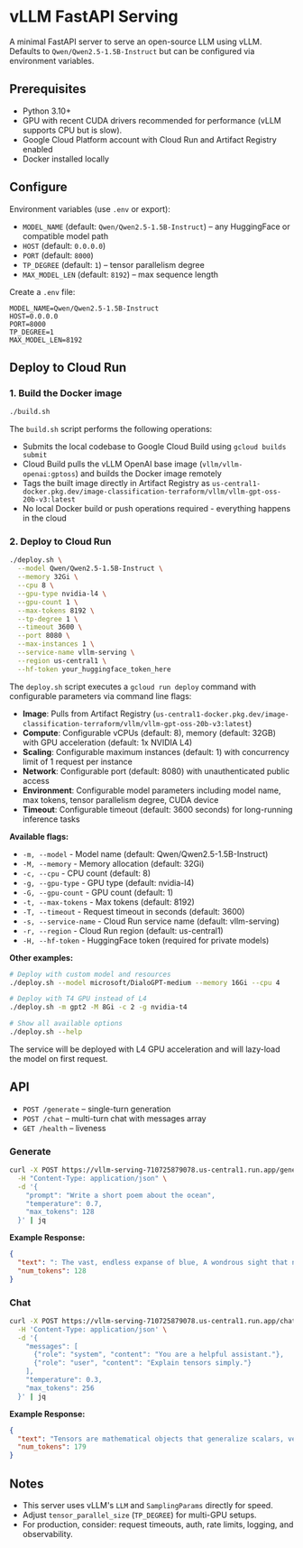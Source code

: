 # vLLM FastAPI Serving

A minimal FastAPI server to serve an open-source LLM using vLLM. Defaults to `Qwen/Qwen2.5-1.5B-Instruct` but can be configured via environment variables.

## Prerequisites
- Python 3.10+
- GPU with recent CUDA drivers recommended for performance (vLLM supports CPU but is slow).
- Google Cloud Platform account with Cloud Run and Artifact Registry enabled
- Docker installed locally

## Configure
Environment variables (use `.env` or export):
- `MODEL_NAME` (default: `Qwen/Qwen2.5-1.5B-Instruct`) – any HuggingFace or compatible model path
- `HOST` (default: `0.0.0.0`)
- `PORT` (default: `8000`)
- `TP_DEGREE` (default: `1`) – tensor parallelism degree
- `MAX_MODEL_LEN` (default: `8192`) – max sequence length

Create a `.env` file:
```env
MODEL_NAME=Qwen/Qwen2.5-1.5B-Instruct
HOST=0.0.0.0
PORT=8000
TP_DEGREE=1
MAX_MODEL_LEN=8192
```

## Deploy to Cloud Run

### 1. Build the Docker image
```bash
./build.sh
```

The `build.sh` script performs the following operations:
- Submits the local codebase to Google Cloud Build using `gcloud builds submit`
- Cloud Build pulls the vLLM OpenAI base image (`vllm/vllm-openai:gptoss`) and builds the Docker image remotely
- Tags the built image directly in Artifact Registry as `us-central1-docker.pkg.dev/image-classification-terraform/vllm/vllm-gpt-oss-20b-v3:latest`
- No local Docker build or push operations required - everything happens in the cloud

### 2. Deploy to Cloud Run
```bash
./deploy.sh \
  --model Qwen/Qwen2.5-1.5B-Instruct \
  --memory 32Gi \
  --cpu 8 \
  --gpu-type nvidia-l4 \
  --gpu-count 1 \
  --max-tokens 8192 \
  --tp-degree 1 \
  --timeout 3600 \
  --port 8080 \
  --max-instances 1 \
  --service-name vllm-serving \
  --region us-central1 \
  --hf-token your_huggingface_token_here
```

The `deploy.sh` script executes a `gcloud run deploy` command with configurable parameters via command line flags:
- **Image**: Pulls from Artifact Registry (`us-central1-docker.pkg.dev/image-classification-terraform/vllm/vllm-gpt-oss-20b-v3:latest`)
- **Compute**: Configurable vCPUs (default: 8), memory (default: 32GB) with GPU acceleration (default: 1x NVIDIA L4)
- **Scaling**: Configurable maximum instances (default: 1) with concurrency limit of 1 request per instance
- **Network**: Configurable port (default: 8080) with unauthenticated public access
- **Environment**: Configurable model parameters including model name, max tokens, tensor parallelism degree, CUDA device
- **Timeout**: Configurable timeout (default: 3600 seconds) for long-running inference tasks

**Available flags:**
- `-m, --model` - Model name (default: Qwen/Qwen2.5-1.5B-Instruct)
- `-M, --memory` - Memory allocation (default: 32Gi)
- `-c, --cpu` - CPU count (default: 8)
- `-g, --gpu-type` - GPU type (default: nvidia-l4)
- `-G, --gpu-count` - GPU count (default: 1)
- `-t, --max-tokens` - Max tokens (default: 8192)
- `-T, --timeout` - Request timeout in seconds (default: 3600)
- `-s, --service-name` - Cloud Run service name (default: vllm-serving)
- `-r, --region` - Cloud Run region (default: us-central1)
- `-H, --hf-token` - HuggingFace token (required for private models)

**Other examples:**
```bash
# Deploy with custom model and resources
./deploy.sh --model microsoft/DialoGPT-medium --memory 16Gi --cpu 4

# Deploy with T4 GPU instead of L4
./deploy.sh -m gpt2 -M 8Gi -c 2 -g nvidia-t4

# Show all available options
./deploy.sh --help
```

The service will be deployed with L4 GPU acceleration and will lazy-load the model on first request.

## API
- `POST /generate` – single-turn generation
- `POST /chat` – multi-turn chat with messages array
- `GET /health` – liveness

### Generate
```bash
curl -X POST https://vllm-serving-710725879078.us-central1.run.app/generate \
  -H "Content-Type: application/json" \
  -d '{
    "prompt": "Write a short poem about the ocean",
    "temperature": 0.7,
    "max_tokens": 128
  }' | jq
```

**Example Response:**
```json
{
  "text": ": The vast, endless expanse of blue, A wondrous sight that never ends. The waves crash against the shore, A symphony of sound that never ceases.\nThe salt air invades your nostrils, A reminder of the salty sea. The sun sets in the horizon, A moment of beauty that never fades.\nThe ocean holds the breath of all, Its power and majesty never fails. It's a place of mystery and wonder, A place where dreams take flight. The ocean is a beloved treasure, A place that never fails to touch our hearts. Its beauty and strength we will never forget, and its mysteries we",
  "num_tokens": 128
}
```

### Chat
```bash
curl -X POST https://vllm-serving-710725879078.us-central1.run.app/chat \
  -H 'Content-Type: application/json' \
  -d '{
    "messages": [
      {"role": "system", "content": "You are a helpful assistant."},
      {"role": "user", "content": "Explain tensors simply."}
    ],
    "temperature": 0.3,
    "max_tokens": 256
  }' | jq
```

**Example Response:**
```json
{
  "text": "Tensors are mathematical objects that generalize scalars, vectors, and matrices to higher dimensions. They are used to describe physical quantities that have both magnitude and direction, and can be represented as multi-dimensional arrays of numbers.\n\nIn simple terms, a tensor is a mathematical object that can be used to describe physical quantities that have both magnitude and direction, and can be represented as multi-dimensional arrays of numbers. For example, a vector is a type of tensor that has only one dimension, and represents a quantity that has both magnitude and direction. A matrix is a type of tensor that has two dimensions, and represents a quantity that has multiple directions or components.\n\nTensors can be used to describe a wide range of physical phenomena, including stress and strain in materials, electromagnetic fields, and fluid flow. They are also used in many areas of science and engineering, including physics, engineering, and computer science.",
  "num_tokens": 179
}
```

## Notes
- This server uses vLLM's `LLM` and `SamplingParams` directly for speed.
- Adjust `tensor_parallel_size` (`TP_DEGREE`) for multi-GPU setups.
- For production, consider: request timeouts, auth, rate limits, logging, and observability. 